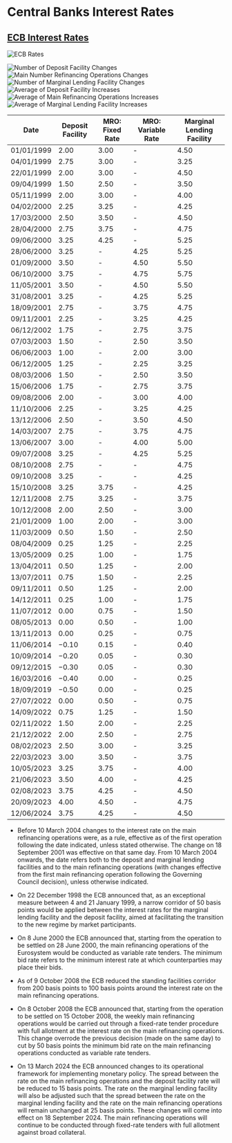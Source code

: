 # Central Banks Interest Rates

## [ECB Interest Rates](https://www.ecb.europa.eu/stats/policy_and_exchange_rates/key_ecb_interest_rates/html/index.en.html)

![ECB Rates](ecb/ecb.png)

![Number of Deposit Facility Changes](ecb/ecb1.png)
![Main Number Refinancing Operations Changes](ecb/ecb2.png)
![Number of Marginal Lending Facility Changes](ecb/ecb3.png)
![Average of Deposit Facility Increases](ecb/ecb_avg1.png)
![Average of Main Refinancing Operations Increases](ecb/ecb_avg2.png)
![Average of Marginal Lending Facility Increases](ecb/ecb_avg3.png)

| Date       | Deposit Facility | MRO: Fixed Rate | MRO: Variable Rate | Marginal Lending Facility |
|------------|------------------|-----------------|--------------------|---------------------------|
| 01/01/1999 |       2.00       |       3.00      |          -         |            4.50           |
| 04/01/1999 |       2.75       |       3.00      |          -         |            3.25           |
| 22/01/1999 |       2.00       |       3.00      |          -         |            4.50           |
| 09/04/1999 |       1.50       |       2.50      |          -         |            3.50           |
| 05/11/1999 |       2.00       |       3.00      |          -         |            4.00           |
| 04/02/2000 |       2.25       |       3.25      |          -         |            4.25           |
| 17/03/2000 |       2.50       |       3.50      |          -         |            4.50           |
| 28/04/2000 |       2.75       |       3.75      |          -         |            4.75           |
| 09/06/2000 |       3.25       |       4.25      |          -         |            5.25           |
| 28/06/2000 |       3.25       |        -        |         4.25       |            5.25           |
| 01/09/2000 |       3.50       |        -        |         4.50       |            5.50           |
| 06/10/2000 |       3.75       |        -        |         4.75       |            5.75           |
| 11/05/2001 |       3.50       |        -        |         4.50       |            5.50           |
| 31/08/2001 |       3.25       |        -        |         4.25       |            5.25           |
| 18/09/2001 |       2.75       |        -        |         3.75       |            4.75           |
| 09/11/2001 |       2.25       |        -        |         3.25       |            4.25           |
| 06/12/2002 |       1.75       |        -        |         2.75       |            3.75           |
| 07/03/2003 |       1.50       |        -        |         2.50       |            3.50           |
| 06/06/2003 |       1.00       |        -        |         2.00       |            3.00           |
| 06/12/2005 |       1.25       |        -        |         2.25       |            3.25           |
| 08/03/2006 |       1.50       |        -        |         2.50       |            3.50           |
| 15/06/2006 |       1.75       |        -        |         2.75       |            3.75           |
| 09/08/2006 |       2.00       |        -        |         3.00       |            4.00           |
| 11/10/2006 |       2.25       |        -        |         3.25       |            4.25           |
| 13/12/2006 |       2.50       |        -        |         3.50       |            4.50           |
| 14/03/2007 |       2.75       |        -        |         3.75       |            4.75           |
| 13/06/2007 |       3.00       |        -        |         4.00       |            5.00           |
| 09/07/2008 |       3.25       |        -        |         4.25       |            5.25           |
| 08/10/2008 |       2.75       |        -        |          -         |            4.75           |
| 09/10/2008 |       3.25       |        -        |          -         |            4.25           |
| 15/10/2008 |       3.25       |       3.75      |          -         |            4.25           |
| 12/11/2008 |       2.75       |       3.25      |          -         |            3.75           |
| 10/12/2008 |       2.00       |       2.50      |          -         |            3.00           |
| 21/01/2009 |       1.00       |       2.00      |          -         |            3.00           |
| 11/03/2009 |       0.50       |       1.50      |          -         |            2.50           |
| 08/04/2009 |       0.25       |       1.25      |          -         |            2.25           |
| 13/05/2009 |       0.25       |       1.00      |          -         |            1.75           |
| 13/04/2011 |       0.50       |       1.25      |          -         |            2.00           |
| 13/07/2011 |       0.75       |       1.50      |          -         |            2.25           |
| 09/11/2011 |       0.50       |       1.25      |          -         |            2.00           |
| 14/12/2011 |       0.25       |       1.00      |          -         |            1.75           |
| 11/07/2012 |       0.00       |       0.75      |          -         |            1.50           |
| 08/05/2013 |       0.00       |       0.50      |          -         |            1.00           |
| 13/11/2013 |       0.00       |       0.25      |          -         |            0.75           |
| 11/06/2014 |      −0.10       |       0.15      |          -         |            0.40           |
| 10/09/2014 |      −0.20       |       0.05      |          -         |            0.30           |
| 09/12/2015 |      −0.30       |       0.05      |          -         |            0.30           |
| 16/03/2016 |      −0.40       |       0.00      |          -         |            0.25           |
| 18/09/2019 |      −0.50       |       0.00      |          -         |            0.25           |
| 27/07/2022 |       0.00       |       0.50      |          -         |            0.75           |
| 14/09/2022 |       0.75       |       1.25      |          -         |            1.50           |
| 02/11/2022 |       1.50       |       2.00      |          -         |            2.25           |
| 21/12/2022 |       2.00       |       2.50      |          -         |            2.75           |
| 08/02/2023 |       2.50       |       3.00      |          -         |            3.25           |
| 22/03/2023 |       3.00       |       3.50      |          -         |            3.75           |
| 10/05/2023 |       3.25       |       3.75      |          -         |            4.00           |
| 21/06/2023 |       3.50       |       4.00      |          -         |            4.25           |
| 02/08/2023 |       3.75       |       4.25      |          -         |            4.50           |
| 20/09/2023 |       4.00       |       4.50      |          -         |            4.75           |
| 12/06/2024 |       3.75       |       4.25      |          -         |            4.50           |


- Before 10 March 2004 changes to the interest rate on the main refinancing operations were, as a rule, effective as of the first operation following the date indicated, unless stated otherwise. The change on 18 September 2001 was effective on that same day. From 10 March 2004 onwards, the date refers both to the deposit and marginal lending facilities and to the main refinancing operations (with changes effective from the first main refinancing operation following the Governing Council decision), unless otherwise indicated.

- On 22 December 1998 the ECB announced that, as an exceptional measure between 4 and 21 January 1999, a narrow corridor of 50 basis points would be applied between the interest rates for the marginal lending facility and the deposit facility, aimed at facilitating the transition to the new regime by market participants.

- On 8 June 2000 the ECB announced that, starting from the operation to be settled on 28 June 2000, the main refinancing operations of the Eurosystem would be conducted as variable rate tenders. The minimum bid rate refers to the minimum interest rate at which counterparties may place their bids.
- As of 9 October 2008 the ECB reduced the standing facilities corridor from 200 basis points to 100 basis points around the interest rate on the main refinancing operations.

- On 8 October 2008 the ECB announced that, starting from the operation to be settled on 15 October 2008, the weekly main refinancing operations would be carried out through a fixed-rate tender procedure with full allotment at the interest rate on the main refinancing operations. This change overrode the previous decision (made on the same day) to cut by 50 basis points the minimum bid rate on the main refinancing operations conducted as variable rate tenders.

- On 13 March 2024 the ECB announced changes to its operational framework for implementing monetary policy. The spread between the rate on the main refinancing operations and the deposit facility rate will be reduced to 15 basis points. The rate on the marginal lending facility will also be adjusted such that the spread between the rate on the marginal lending facility and the rate on the main refinancing operations will remain unchanged at 25 basis points. These changes will come into effect on 18 September 2024. The main refinancing operations will continue to be conducted through fixed-rate tenders with full allotment against broad collateral.